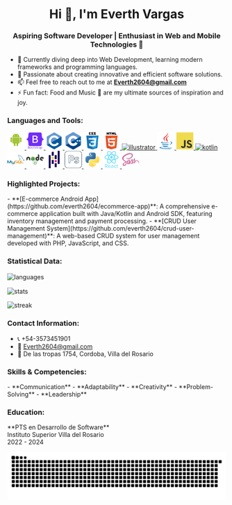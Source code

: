 <h1 align="center">Hi 👋, I'm Everth Vargas</h1>
<h3 align="center">Aspiring Software Developer | Enthusiast in Web and Mobile Technologies 🌟</h3>

- 🌱 Currently diving deep into Web Development, learning modern frameworks and programming languages.
- 🚀 Passionate about creating innovative and efficient software solutions.
- 📫 Feel free to reach out to me at **Everth2604@gmail.com**
- ⚡ Fun fact: Food and Music 🎵 are my ultimate sources of inspiration and joy.

<h3 align="left">Languages and Tools:</h3>
<p align="left">
    <a href="https://developer.android.com" target="_blank" rel="noreferrer">
        <img src="https://raw.githubusercontent.com/devicons/devicon/master/icons/android/android-original-wordmark.svg" alt="android" width="40" height="40" />
    </a>
    <a href="https://getbootstrap.com" target="_blank" rel="noreferrer">
        <img src="https://raw.githubusercontent.com/devicons/devicon/master/icons/bootstrap/bootstrap-plain-wordmark.svg" alt="bootstrap" width="40" height="40" />
    </a>
    <a href="https://www.cprogramming.com/" target="_blank" rel="noreferrer">
        <img src="https://raw.githubusercontent.com/devicons/devicon/master/icons/c/c-original.svg" alt="c" width="40" height="40" />
    </a>
    <a href="https://www.w3schools.com/cpp/" target="_blank" rel="noreferrer">
        <img src="https://raw.githubusercontent.com/devicons/devicon/master/icons/cplusplus/cplusplus-original.svg" alt="cplusplus" width="40" height="40" />
    </a>
    <a href="https://www.w3schools.com/css/" target="_blank" rel="noreferrer">
        <img src="https://raw.githubusercontent.com/devicons/devicon/master/icons/css3/css3-original-wordmark.svg" alt="css3" width="40" height="40" />
    </a>
    <a href="https://www.w3.org/html/" target="_blank" rel="noreferrer">
        <img src="https://raw.githubusercontent.com/devicons/devicon/master/icons/html5/html5-original-wordmark.svg" alt="html5" width="40" height="40" />
    </a>
    <a href="https://www.adobe.com/in/products/illustrator.html" target="_blank" rel="noreferrer">
        <img src="https://www.vectorlogo.zone/logos/adobe_illustrator/adobe_illustrator-icon.svg" alt="illustrator" width="40" height="40" />
    </a>
    <a href="https://www.java.com" target="_blank" rel="noreferrer">
        <img src="https://raw.githubusercontent.com/devicons/devicon/master/icons/java/java-original.svg" alt="java" width="40" height="40" />
    </a>
    <a href="https://developer.mozilla.org/en-US/docs/Web/JavaScript" target="_blank" rel="noreferrer">
        <img src="https://raw.githubusercontent.com/devicons/devicon/master/icons/javascript/javascript-original.svg" alt="javascript" width="40" height="40" />
    </a>
    <a href="https://kotlinlang.org" target="_blank" rel="noreferrer">
        <img src="https://www.vectorlogo.zone/logos/kotlinlang/kotlinlang-icon.svg" alt="kotlin" width="40" height="40" />
    </a>
    <a href="https://www.mysql.com/" target="_blank" rel="noreferrer">
        <img src="https://raw.githubusercontent.com/devicons/devicon/master/icons/mysql/mysql-original-wordmark.svg" alt="mysql" width="40" height="40" />
    </a>
    <a href="https://nodejs.org" target="_blank" rel="noreferrer">
        <img src="https://raw.githubusercontent.com/devicons/devicon/master/icons/nodejs/nodejs-original-wordmark.svg" alt="nodejs" width="40" height="40" />
    </a>
    <a href="https://pandas.pydata.org/" target="_blank" rel="noreferrer">
        <img src="https://raw.githubusercontent.com/devicons/devicon/2ae2a900d2f041da66e950e4d48052658d850630/icons/pandas/pandas-original.svg" alt="pandas" width="40" height="40" />
    </a>
    <a href="https://www.photoshop.com/en" target="_blank" rel="noreferrer">
        <img src="https://raw.githubusercontent.com/devicons/devicon/master/icons/photoshop/photoshop-line.svg" alt="photoshop" width="40" height="40" />
    </a>
    <a href="https://www.python.org" target="_blank" rel="noreferrer">
        <img src="https://raw.githubusercontent.com/devicons/devicon/master/icons/python/python-original.svg" alt="python" width="40" height="40" />
    </a>
    <a href="https://reactjs.org/" target="_blank" rel="noreferrer">
        <img src="https://raw.githubusercontent.com/devicons/devicon/master/icons/react/react-original-wordmark.svg" alt="react" width="40" height="40" />
    </a>
    <a href="https://sass-lang.com" target="_blank" rel="noreferrer">
        <img src="https://raw.githubusercontent.com/devicons/devicon/master/icons/sass/sass-original.svg" alt="sass" width="40" height="40" />
    </a>
</p>

<h3>Highlighted Projects:</h3>
<p>
    - **[E-commerce Android App](https://github.com/everth2604/ecommerce-app)**: A comprehensive e-commerce application built with Java/Kotlin and Android SDK, featuring inventory management and payment processing.
    - **[CRUD User Management System](https://github.com/everth2604/crud-user-management)**: A web-based CRUD system for user management developed with PHP, JavaScript, and CSS.
</p>

<h3>Statistical Data:</h3>
<p>
    <img align="center" src="https://github-readme-stats.vercel.app/api/top-langs?username=everth2604&show_icons=true&locale=en&bg_color=0d1117&text_color=ffffff&layout=compact" alt="languages" />
</p>
<p>
    <img align="center" src="https://github-readme-stats.vercel.app/api?username=everth2604&show_icons=true&locale=en&bg_color=0d1117&text_color=ffffff" alt="stats" />
</p>
<p>
    <img align="center" src="https://github-readme-streak-stats.herokuapp.com/?user=everth2604&theme=dark&background=0d1117&date_format=M%20j%5B%2C%20Y%5D" alt="streak" />
</p>

<h3>Contact Information:</h3>
<ul>
    <li>📞 +54-3573451901</li>
    <li>📧 <a href="mailto:Everth2604@gmail.com">Everth2604@gmail.com</a></li>
    <li>📍 De las tropas 1754, Cordoba, Villa del Rosario</li>
</ul>

<h3>Skills & Competencies:</h3>
<p>
    - **Communication**
    - **Adaptability**
    - **Creativity**
    - **Problem-Solving**
    - **Leadership**
</p>

<h3>Education:</h3>
<p>
    **PTS en Desarrollo de Software**<br>
    Instituto Superior Villa del Rosario<br>
    2022 - 2024
</p>


![Snake Game](https://github.com/7oSkaaa/7oSkaaa/blob/output/github-contribution-grid-snake.svg)

